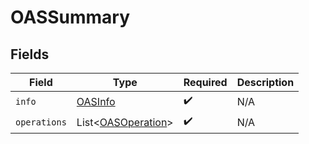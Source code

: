 # OASSummary


## Fields

| Field                                                      | Type                                                       | Required                                                   | Description                                                |
| ---------------------------------------------------------- | ---------------------------------------------------------- | ---------------------------------------------------------- | ---------------------------------------------------------- |
| `info`                                                     | [OASInfo](../../models/shared/OASInfo.md)                  | :heavy_check_mark:                                         | N/A                                                        |
| `operations`                                               | List\<[OASOperation](../../models/shared/OASOperation.md)> | :heavy_check_mark:                                         | N/A                                                        |